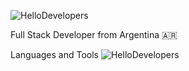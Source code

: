 ![HelloDevelopers](https://hello-developers.com/wp-content/uploads/2018/10/facebook-og.jpg)

Full Stack Developer from Argentina :argentina:

Languages and Tools
![HelloDevelopers]([https://hello-developers.com/wp-content/uploads/2018/10/facebook-og.jpg](https://4.bp.blogspot.com/-_YSVTe2ekBU/XKMntJDH0ZI/AAAAAAAAXNk/3d48i_XShWwvoMNj0YJWp2J4_Woh9dzGgCLcBGAs/s1600/reactjs%2Btutorial.png))
